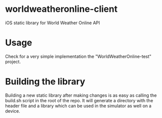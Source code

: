 worldweatheronline-client
=========================

iOS static library for World Weather Online API

# Usage

Check for a very simple implementation the "WorldWeatherOnline-test" project. 

# Building the library

Building a new static library after making changes is as easy as calling the build.sh script in the root of the repo. It will generate a directory with the header file and a library which can be used in the simulator as well on a device.

